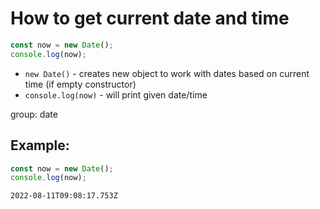 # How to get current date and time

```js
const now = new Date();
console.log(now);
```

- `new Date()` - creates new object to work with dates based on current time (if empty constructor)
- `console.log(now)` - will print given date/time

group: date

## Example: 
```js
const now = new Date();
console.log(now);
```
```
2022-08-11T09:08:17.753Z

```

